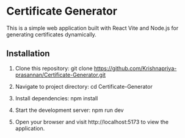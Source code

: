 # Certificate Generator

This is a simple web application built with React Vite and Node.js for generating certificates dynamically.


## Installation

1. Clone this repository:
   git clone https://github.com/Krishnapriya-prasannan/Certificate-Generator.git
   
2. Navigate to project directory:
   cd Certificate-Generator

3. Install dependencies:
   npm install

4. Start the development server:
   npm run dev

5. Open your browser and visit http://localhost:5173 to view the application.
